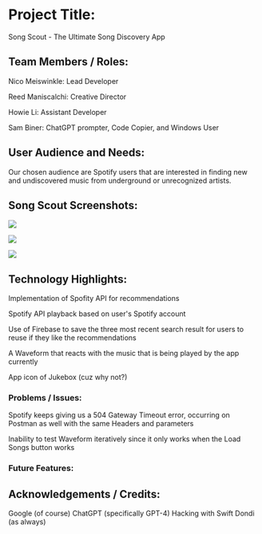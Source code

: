# Project Title:

Song Scout - The Ultimate Song Discovery App

## Team Members / Roles:

Nico Meiswinkle: Lead Developer

Reed Maniscalchi: Creative Director

Howie Li: Assistant Developer

Sam Biner: ChatGPT prompter, Code Copier, and Windows User

## User Audience and Needs:

Our chosen audience are Spotify users that are interested in finding new and undiscovered music from underground or unrecognized artists.

## Song Scout Screenshots:

![](splash_page.png)

![](seed_genres_selector.png)

![](song_view_plus_waveform.png)

## Technology Highlights:

Implementation of Spofity API for recommendations

Spotify API playback based on user's Spotify account

Use of Firebase to save the three most recent search result for users to reuse
if they like the recommendations

A Waveform that reacts with the music that is being played by the app currently

App icon of Jukebox (cuz why not?)

### Problems / Issues:

Spotify keeps giving us a 504 Gateway Timeout error, occurring on Postman as well with the same Headers and parameters

Inability to test Waveform iteratively since it only works when the Load Songs button works

### Future Features:


## Acknowledgements / Credits:

Google (of course)
ChatGPT (specifically GPT-4)
Hacking with Swift
Dondi (as always)


